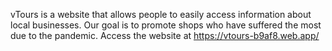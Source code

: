 vTours is a website that allows people to easily access information about local businesses. Our goal is to promote shops who have suffered the most due to the pandemic.
Access the website at https://vtours-b9af8.web.app/
